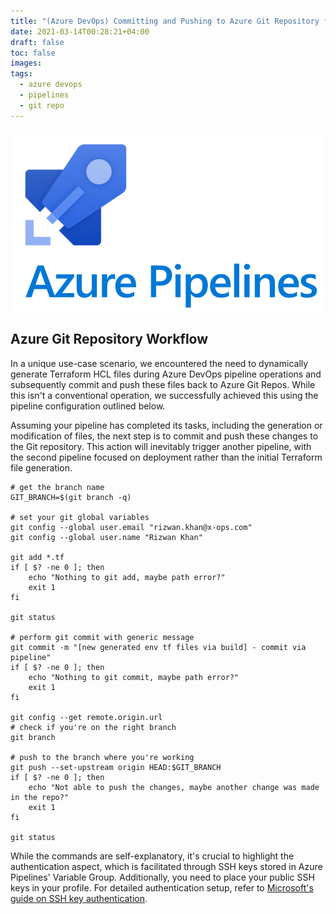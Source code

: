 ```yaml
---
title: "(Azure DevOps) Committing and Pushing to Azure Git Repository from Azure Pipeline"
date: 2021-03-14T00:28:21+04:00
draft: false
toc: false
images:
tags:
  - azure devops
  - pipelines
  - git repo
---
```

![azure](/azure-pipelines.png)
## Azure Git Repository Workflow
In a unique use-case scenario, we encountered the need to dynamically generate Terraform HCL files during Azure DevOps pipeline operations and subsequently commit and push these files back to Azure Git Repos. While this isn't a conventional operation, we successfully achieved this using the pipeline configuration outlined below.

Assuming your pipeline has completed its tasks, including the generation or modification of files, the next step is to commit and push these changes to the Git repository. This action will inevitably trigger another pipeline, with the second pipeline focused on deployment rather than the initial Terraform file generation.

```shell
# get the branch name
GIT_BRANCH=$(git branch -q)

# set your git global variables
git config --global user.email "rizwan.khan@x-ops.com"
git config --global user.name "Rizwan Khan"

git add *.tf
if [ $? -ne 0 ]; then 
    echo "Nothing to git add, maybe path error?"
    exit 1
fi

git status

# perform git commit with generic message
git commit -m "[new generated env tf files via build] - commit via pipeline"
if [ $? -ne 0 ]; then 
    echo "Nothing to git commit, maybe path error?"
    exit 1
fi

git config --get remote.origin.url
# check if you're on the right branch
git branch

# push to the branch where you're working
git push --set-upstream origin HEAD:$GIT_BRANCH
if [ $? -ne 0 ]; then 
    echo "Not able to push the changes, maybe another change was made in the repo?"
    exit 1 
fi

git status
```

While the commands are self-explanatory, it's crucial to highlight the authentication aspect, which is facilitated through SSH keys stored in Azure Pipelines' Variable Group. Additionally, you need to place your public SSH keys in your profile. For detailed authentication setup, refer to [Microsoft's guide on SSH key authentication](https://learn.microsoft.com/en-us/azure/devops/repos/git/use-ssh-keys-to-authenticate?view=azure-devops#set-up-ssh-key-authentication).